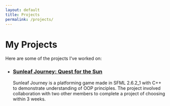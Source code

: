 ```yaml
---
layout: default
title: Projects
permalink: /projects/
---
```


# My Projects

Here are some of the projects I've worked on:

<ul>
  <li>
    <h3><a href="https://github.com/Alec-Vitalievich/Sunleaf-Journey" target="_blank">Sunleaf Journey: Quest for the Sun</a></h3>
    <p>Sunleaf Journey is a platforming game made in SFML 2.6.2_1 with C++ to demonstrate understanding of OOP principles. The project involved collaboration with two other members to complete a project of choosing within 3 weeks.</p>